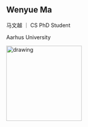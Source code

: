 ## Wenyue Ma
马文越 ｜ CS PhD Student

Aarhus University

<!-- ![Drag Racing](pic/slef.jpg) -->
<img align="left" src="pic/slef.jpg" alt="drawing" width="200"/>